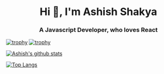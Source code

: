 <h1 style="text-align:center;">Hi 👋, I'm Ashish Shakya</h1>
<h3 style="text-align: center;">A Javascript Developer, who loves React</h3>
<p><a href="https://github.com/ryo-ma/github-profile-trophy"><img src="https://github-profile-trophy.vercel.app/?username=Ashish1101&amp;margin-w=2&amp;theme=nord" alt="trophy"></a>
<a href="https://github.com/ryo-ma/github-profile-trophy"><img src="https://github-profile-trophy.vercel.app/?username=ryo-ma&amp;title=MultiLanguage&amp;theme=nord" alt="trophy"></a></p>
<p><a href="https://github.com/anuraghazra/github-readme-stats"><img src="https://github-readme-stats.vercel.app/api?username=Ashish1101&amp;hide=stars&amp;count_private=true&amp;show_icons=true&amp;theme=nord&amp;show_owner=true" alt="Ashish's github stats"></a></p>
<p><a href="https://github.com/anuraghazra/github-readme-stats"><img src="https://github-readme-stats.vercel.app/api/top-langs/?username=Ashish1101&amp;theme=nord&amp;exclude_repo=TodoFrontEnd,Skyfly" alt="Top Langs"></a></p>

